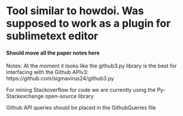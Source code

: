 Tool similar to howdoi. Was supposed to work as a plugin for sublimetext editor
=====================
<h4>Should move all the paper notes here</h4>
Notes:
At the moment it looks like the github3.py library is the best for interfacing with the Github APIv3:
https://github.com/sigmavirus24/github3.py

For mining Stackoverflow for code we are currently using the Py-Stackexchange open-source library

Github API queries should be placed in the GithubQueries file

